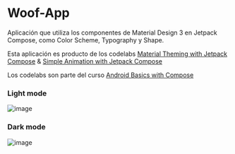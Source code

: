 # Woof-App
Aplicación que utiliza los componentes de Material Design 3 en Jetpack Compose, como Color Scheme, Typography y Shape.

Esta aplicación es producto de los codelabs [Material Theming with Jetpack Compose](https://developer.android.com/codelabs/basic-android-kotlin-compose-material-theming?continue=https%3A%2F%2Fdeveloper.android.com%2Fcourses%2Fpathways%2Fandroid-basics-compose-unit-3-pathway-3%23codelab-https%3A%2F%2Fdeveloper.android.com%2Fcodelabs%2Fbasic-android-kotlin-compose-material-theming#0) & [Simple Animation with Jetpack Compose](https://developer.android.com/codelabs/basic-android-kotlin-compose-woof-animation?continue=https%3A%2F%2Fdeveloper.android.com%2Fcourses%2Fpathways%2Fandroid-basics-compose-unit-3-pathway-3%23codelab-https%3A%2F%2Fdeveloper.android.com%2Fcodelabs%2Fbasic-android-kotlin-compose-woof-animation#0)

Los codelabs son parte del curso [Android Basics with Compose](https://developer.android.com/courses/android-basics-compose/course)

### Light mode

![image](https://github.com/Camilo-Hernandez/Woof-App/assets/36543483/578f4fc9-3435-4790-bad5-15353e3025ac)

### Dark mode

![image](https://github.com/Camilo-Hernandez/Woof-App/assets/36543483/097d235e-bf13-40e5-8754-eee134f5dc57)

